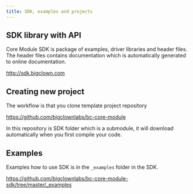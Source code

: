 ```yaml
---
title: SDK, examples and projects
---
```


## SDK library with API

Core Module SDK is package of examples, driver libraries and header files.
The header files contains documentation which is automatically generated to online documentation.

http://sdk.bigclown.com

## Creating new project

The workflow is that you clone template project repository

https://github.com/bigclownlabs/bc-core-module

In this repository is SDK folder which is a submodule, it will download automatically when you first compile your code.

## Examples

Examples how to use SDK is in the `_examples` folder in the SDK.

https://github.com/bigclownlabs/bc-core-module-sdk/tree/master/_examples
